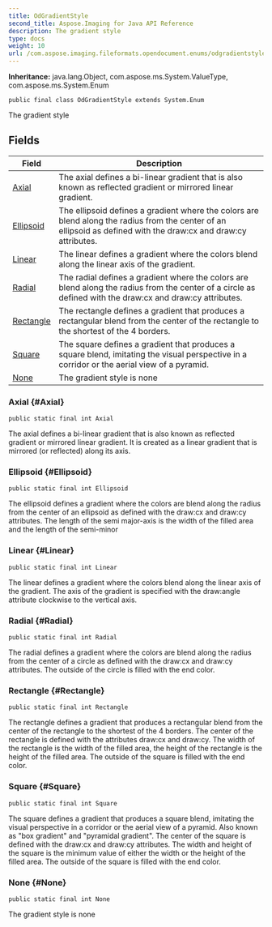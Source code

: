 ```yaml
---
title: OdGradientStyle
second_title: Aspose.Imaging for Java API Reference
description: The gradient style
type: docs
weight: 10
url: /com.aspose.imaging.fileformats.opendocument.enums/odgradientstyle/
---
```

**Inheritance:**
java.lang.Object, com.aspose.ms.System.ValueType, com.aspose.ms.System.Enum
```
public final class OdGradientStyle extends System.Enum
```

The gradient style
## Fields

| Field | Description |
| --- | --- |
| [Axial](#Axial) | The axial defines a bi-linear gradient that is also known as reflected gradient or mirrored linear gradient. |
| [Ellipsoid](#Ellipsoid) | The ellipsoid defines a gradient where the colors are blend along the radius from the center of an ellipsoid as defined with the draw:cx and draw:cy attributes. |
| [Linear](#Linear) | The linear defines a gradient where the colors blend along the linear axis of the gradient. |
| [Radial](#Radial) | The radial defines a gradient where the colors are blend along the radius from the center of a circle as defined with the draw:cx and draw:cy attributes. |
| [Rectangle](#Rectangle) | The rectangle defines a gradient that produces a rectangular blend from the center of the rectangle to the shortest of the 4 borders. |
| [Square](#Square) | The square defines a gradient that produces a square blend, imitating the visual perspective in a corridor or the aerial view of a pyramid. |
| [None](#None) | The gradient style is none |
### Axial {#Axial}
```
public static final int Axial
```


The axial defines a bi-linear gradient that is also known as reflected gradient or mirrored linear gradient. It is created as a linear gradient that is mirrored (or reflected) along its axis.

### Ellipsoid {#Ellipsoid}
```
public static final int Ellipsoid
```


The ellipsoid defines a gradient where the colors are blend along the radius from the center of an ellipsoid as defined with the draw:cx and draw:cy attributes. The length of the semi major-axis is the width of the filled area and the length of the semi-minor

### Linear {#Linear}
```
public static final int Linear
```


The linear defines a gradient where the colors blend along the linear axis of the gradient. The axis of the gradient is specified with the draw:angle attribute clockwise to the vertical axis.

### Radial {#Radial}
```
public static final int Radial
```


The radial defines a gradient where the colors are blend along the radius from the center of a circle as defined with the draw:cx and draw:cy attributes. The outside of the circle is filled with the end color.

### Rectangle {#Rectangle}
```
public static final int Rectangle
```


The rectangle defines a gradient that produces a rectangular blend from the center of the rectangle to the shortest of the 4 borders. The center of the rectangle is defined with the attributes draw:cx and draw:cy. The width of the rectangle is the width of the filled area, the height of the rectangle is the height of the filled area. The outside of the square is filled with the end color.

### Square {#Square}
```
public static final int Square
```


The square defines a gradient that produces a square blend, imitating the visual perspective in a corridor or the aerial view of a pyramid. Also known as "box gradient" and "pyramidal gradient". The center of the square is defined with the draw:cx and draw:cy attributes. The width and height of the square is the minimum value of either the width or the height of the filled area. The outside of the square is filled with the end color.

### None {#None}
```
public static final int None
```


The gradient style is none

